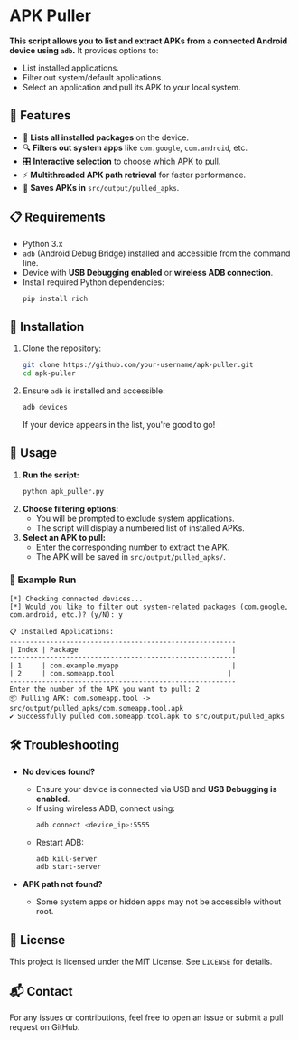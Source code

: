 # APK Puller

**This script allows you to list and extract APKs from a connected Android device using `adb`.** It provides options to:
- List installed applications.
- Filter out system/default applications.
- Select an application and pull its APK to your local system.

## 🚀 Features
- 📜 **Lists all installed packages** on the device.
- 🔍 **Filters out system apps** like `com.google`, `com.android`, etc.
- 🎛️ **Interactive selection** to choose which APK to pull.
- ⚡ **Multithreaded APK path retrieval** for faster performance.
- 📂 **Saves APKs in** `src/output/pulled_apks`.

## 📋 Requirements
- Python 3.x
- `adb` (Android Debug Bridge) installed and accessible from the command line.
- Device with **USB Debugging enabled** or **wireless ADB connection**.
- Install required Python dependencies:
  ```sh
  pip install rich
  ```

## 🔧 Installation
1. Clone the repository:
   ```sh
   git clone https://github.com/your-username/apk-puller.git
   cd apk-puller
   ```
2. Ensure `adb` is installed and accessible:
   ```sh
   adb devices
   ```
   If your device appears in the list, you're good to go!

## 📌 Usage
1. **Run the script:**
   ```sh
   python apk_puller.py
   ```
2. **Choose filtering options:**
   - You will be prompted to exclude system applications.
   - The script will display a numbered list of installed APKs.
3. **Select an APK to pull:**
   - Enter the corresponding number to extract the APK.
   - The APK will be saved in `src/output/pulled_apks/`.

### 🎯 Example Run
```
[*] Checking connected devices...
[*] Would you like to filter out system-related packages (com.google, com.android, etc.)? (y/N): y

📋 Installed Applications:
--------------------------------------------------------
| Index | Package                                      |
--------------------------------------------------------
| 1     | com.example.myapp                            |
| 2     | com.someapp.tool                            |
--------------------------------------------------------
Enter the number of the APK you want to pull: 2
📦 Pulling APK: com.someapp.tool -> src/output/pulled_apks/com.someapp.tool.apk
✔ Successfully pulled com.someapp.tool.apk to src/output/pulled_apks
```

## 🛠 Troubleshooting
- **No devices found?**
  - Ensure your device is connected via USB and **USB Debugging is enabled**.
  - If using wireless ADB, connect using:
    ```sh
    adb connect <device_ip>:5555
    ```
  - Restart ADB:
    ```sh
    adb kill-server
    adb start-server
    ```

- **APK path not found?**
  - Some system apps or hidden apps may not be accessible without root.

## 📜 License
This project is licensed under the MIT License. See `LICENSE` for details.

## 📬 Contact
For any issues or contributions, feel free to open an issue or submit a pull request on GitHub.

